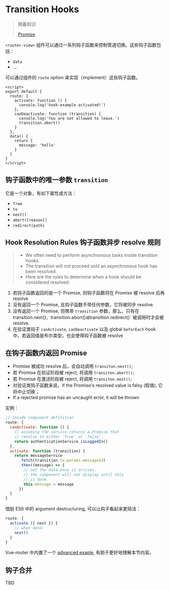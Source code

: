 # Transition Hooks

> 预备知识
>
> [Promise](/es6/promise.md)

`<router-view>` 组件可以通过一系列钩子函数来控制管道切换。这些钩子函数包括：

- `data`
- ...

可以通过组件的 `route` option 来实现（implement）这些钩子函数。

```vue
<script>
export default {
  route: {
    activate: function () {
      console.log('hook-example activated!')
    },
    canDeactivate: function (transition) {
      console.log('You are not allowed to leave.')
      transition.abort()
    }
  },
  data() {
    return {
      message: 'hello'
    }
  }
}
</script>
```
## 钩子函数中的唯一参数 `transition`

它是一个对象，有如下属性或方法：

- `from`
- `to`
- `next()`
- `abort([reason])`
- `redirect(path)`

## Hook Resolution Rules 钩子函数异步 resolve 规则

> - We often need to perform asynchronous tasks inside transition hooks.
> - The transition will not proceed until an asynchronous hook has been resolved. 
> - Here are the rules to determine when a hook should be considered resolved:

1. 若钩子函数返回的是一个 Promise, 则钩子函数将在 Promise 被 resolve 后再 resolve
2. 没有返回一个 Promise, 且钩子函数不带任何参数，它将被同步 resolve.
3. 没有返回一个 Promise, 但携带 `transition` 参数，那么，只有在 transition.next()`, `transition.abort()` 或 `transition.redirect()` 被调用时才会被 resolve.
4. 在验证类钩子 `canActivate`, `canDeactivate` 以及 global `beforEach` hook 中，若返回值是布尔类型，也会使得钩子函数被 resolve

## 在钩子函数内返回 Promise

- Promise 被成功 resolve 后，会自动调用 `transiton.next()`;
- 若 Promise 在验证阶段被 reject, 将调用 `transiton.abort()`;
- 若 Promise 在激活阶段被 reject, 将调用 `transiton.next()`;
- 对验证类钩子函数来说，if the Promise's resolved value is falsy (假值), 它将中止切换；
- If a rejected promise has an uncaught error, it will be thrown

实例：

```js
// inside component definition
route: {
  canActivate: function () {
    // assuming the service returns a Promise that
    // resolve to either `true` or `false`.
    return authenticationService.isLoggedIn()
  },
  activate: function (transition) {
    return messageService
      .fetch(transition.to.params.messageId)
      .then((message) => {
        // set the data once it arrives.
        // the component will not display until this
        // is done.
        this.message = message
      })
  }
}
```

借助 ES6 中的 argument destructuring, 可以让钩子看起来更简洁：

```js
route: {
  activate ({ next }) {
    // when done:
    next()
  }
}
```

Vue-router 中内置了一个 [advanced exaple](https://github.com/vuejs/vue-router/tree/dev/example/advanced), 有助于更好地理解本节内容。

## 钩子合并

TBD
